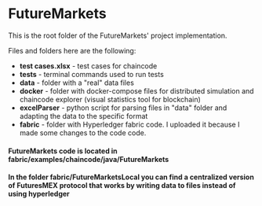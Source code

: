 # FutureMarkets
This is the root folder of the FutureMarkets' project implementation.

Files and folders here are the following:
+ **test cases.xlsx** - test cases for chaincode
+ **tests** - terminal commands used to run tests
+ **data** - folder with a "real" data files
+ **docker** - folder with docker-compose files for distributed simulation and chaincode explorer (visual statistics tool for blockchain)
+ **excelParser** - python script for parsing files in "data" folder and adapting the data to the specific format
+ **fabric** - folder with Hyperledger fabric code. I uploaded it because I made some changes to the code code.

#### FutureMarkets code is located in fabric/examples/chaincode/java/FutureMarkets

#### In the folder fabric/FutureMarketsLocal you can find a centralized version of FuturesMEX protocol that works by writing data to files instead of using hyperledger
